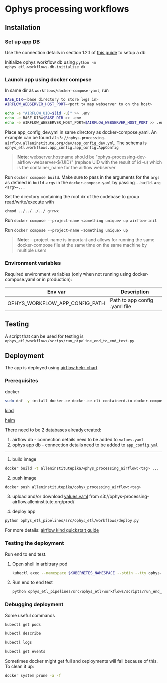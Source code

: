# Ophys processing workflows

## Installation

### Set up app DB

Use the connection details in section 1.2.1 of [this guide](http://confluence.corp.alleninstitute.org/pages/viewpage.action?pageId=60855687) to setup a db

Initialize ophys workflow db using `python -m ophys_etl.workflows.db.initialize_db`

### Launch app using docker compose

In same dir as `workflows/docker-compose-yaml`, run
```bash
BASE_DIR=<base directory to store logs in>
AIRFLOW_WEBSERVER_HOST_PORT=<port to map webserver to on the host>

echo -e "AIRFLOW_UID=$(id -u)" >> .env
echo -e BASE_DIR=$BASE_DIR >> .env
echo -e AIRFLOW_WEBSERVER_HOST_PORT=$AIRFLOW_WEBSERVER_HOST_PORT >> .env
```

Place app_config_dev.yml in same directory as docker-compose.yaml. An example can be found at `s3://ophys-processing-airflow.alleninstitute.org/dev/app_config_dev.yml`. The schema is `ophys_etl.workflows.app_config.app_config.AppConfig`

> **Note**: webserver.hostname should be "ophys-processing-dev-airflow-webserver-${UID}" (replace UID with the result of id -u) which is the container_name for the airflow webserver

Run `docker compose build`. Make sure to pass in the arguments for the `args` as defined in `build.args` in the `docker-compose.yaml` by passing `--build-arg <arg>=...`

Set the directory containing the root dir of the codebase to group read/write/execute with 

```chmod ../../../../ g+rwx```

Run `docker compose --project-name <something unique> up airflow-init`

Run `docker compose --project-name <something unique> up`

> **Note**: --project-name is important and allows for running the same docker-compose file at the same time on the same machine by multiple users

### Environment variables
    
Required environment variables (only when not running using docker-compose.yaml or in production):

| Env var                           | Description                   |
|-----------------------------------|-------------------------------|
| OPHYS_WORKFLOW_APP_CONFIG_PATH    | Path to app config .yaml file |

## Testing

A script that can be used for testing is `ophys_etl/workflows/scrips/run_pipeline_end_to_end_test.py`

## Deployment

The app is deployed using [airflow helm chart](https://airflow.apache.org/docs/helm-chart/stable/index.html) 

### Prerequisites

docker
```bash
sudo dnf -y install docker-ce docker-ce-cli containerd.io docker-compose-plugin
```

[kind](https://kind.sigs.k8s.io/)

[helm](https://helm.sh/docs/intro/install/)

There need to be 2 databases already created:
1. airflow db - connection details need to be added to `values.yaml`
2. ophys app db - connection details need to be added to `app_config.yml`

***
1. build image 
```bash
docker build -t alleninstitutepika/ophys_processing_airflow:<tag> ...
```
2. push image
```bash
docker push alleninstitutepika/ophys_processing_airflow:<tag>
```

3. upload and/or download [values.yaml](https://helm.sh/docs/chart_template_guide/values_files/) from s3://ophys-processing-airflow.alleninstitute.org/prod/

4. deploy app
```bash
python ophys_etl_pipelines/src/ophys_etl/workflows/deploy.py
```
For more details: [airflow kind quickstart guide](https://airflow.apache.org/docs/helm-chart/stable/quick-start.html)

### Testing the deployment

Run end to end test.

1. Open shell in arbitrary pod
    ```bash
    kubectl exec --namespace $KUBERNETES_NAMESPACE --stdin --tty ophys-processing-scheduler-0 -- /bin/bash
    ```
2. Run end to end test
    ```bash
   python ophys_etl_pipelines/src/ophys_etl/workflows/scripts/run_end_to_end_test.py
   ```

### Debugging deployment

Some useful commands
```bash
kubectl get pods
```
```bash
kubectl describe
```
```bash
kubectl logs
```
```bash
kubectl get events
```

Sometimes docker might get full and deployments will fail because of this. To clean it up:
```bash
docker system prune -a -f
```